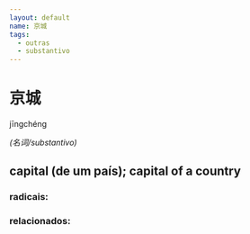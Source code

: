 ```yaml
--- 
layout: default
name: 京城 
tags: 
  - outras
  - substantivo
--- 
```

# 京城 
jīngchéng  
 
*(名词/substantivo)*  
## capital (de um país); capital of a country 
### radicais: 
### relacionados: 
